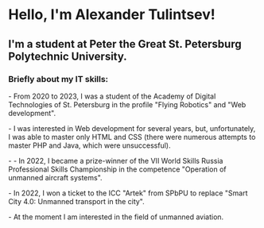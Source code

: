 <h1 class='center'>Hello, I'm Alexander Tulintsev!</h1>
<h2>I'm a student at Peter the Great St. Petersburg Polytechnic University.</h2>
<h3>Briefly about my IT skills:</h3>
<p> - From 2020 to 2023, I was a student of the Academy of Digital Technologies of St. Petersburg in the profile "Flying Robotics" and "Web development".</p>
<p>- I was interested in Web development for several years, but, unfortunately, I was able to master only HTML and CSS (there were numerous attempts to master PHP and Java, which were unsuccessful).</p>
<p>- - In 2022, I became a prize-winner of the VII World Skills Russia Professional Skills Championship in the competence "Operation of unmanned aircraft systems".</p>
<p>- In 2022, I won a ticket to the ICC "Artek" from SPbPU to replace "Smart City 4.0: Unmanned transport in the city".</p>
<p>- At the moment I am interested in the field of unmanned aviation.</p>
